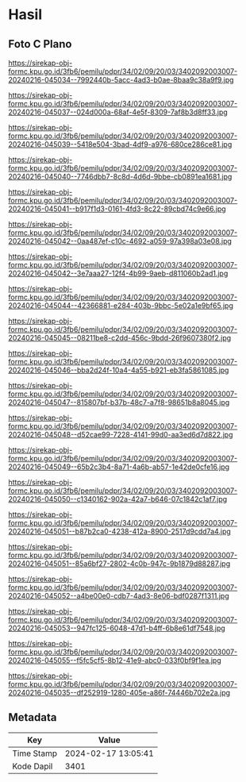 # Hasil

## Foto C Plano

https://sirekap-obj-formc.kpu.go.id/3fb6/pemilu/pdpr/34/02/09/20/03/3402092003007-20240216-045034--7992440b-5acc-4ad3-b0ae-8baa9c38a9f9.jpg

https://sirekap-obj-formc.kpu.go.id/3fb6/pemilu/pdpr/34/02/09/20/03/3402092003007-20240216-045037--024d000a-68af-4e5f-8309-7af8b3d8ff33.jpg

https://sirekap-obj-formc.kpu.go.id/3fb6/pemilu/pdpr/34/02/09/20/03/3402092003007-20240216-045039--5418e504-3bad-4df9-a976-680ce286ce81.jpg

https://sirekap-obj-formc.kpu.go.id/3fb6/pemilu/pdpr/34/02/09/20/03/3402092003007-20240216-045040--7746dbb7-8c8d-4d6d-9bbe-cb0891ea1681.jpg

https://sirekap-obj-formc.kpu.go.id/3fb6/pemilu/pdpr/34/02/09/20/03/3402092003007-20240216-045041--b917f1d3-0161-4fd3-8c22-89cbd74c9e66.jpg

https://sirekap-obj-formc.kpu.go.id/3fb6/pemilu/pdpr/34/02/09/20/03/3402092003007-20240216-045042--0aa487ef-c10c-4692-a059-97a398a03e08.jpg

https://sirekap-obj-formc.kpu.go.id/3fb6/pemilu/pdpr/34/02/09/20/03/3402092003007-20240216-045042--3e7aaa27-12f4-4b99-9aeb-d811060b2ad1.jpg

https://sirekap-obj-formc.kpu.go.id/3fb6/pemilu/pdpr/34/02/09/20/03/3402092003007-20240216-045044--42366881-e284-403b-9bbc-5e02a1e9bf65.jpg

https://sirekap-obj-formc.kpu.go.id/3fb6/pemilu/pdpr/34/02/09/20/03/3402092003007-20240216-045045--08211be8-c2dd-456c-9bdd-26f9607380f2.jpg

https://sirekap-obj-formc.kpu.go.id/3fb6/pemilu/pdpr/34/02/09/20/03/3402092003007-20240216-045046--bba2d24f-10a4-4a55-b921-eb3fa5861085.jpg

https://sirekap-obj-formc.kpu.go.id/3fb6/pemilu/pdpr/34/02/09/20/03/3402092003007-20240216-045047--815807bf-b37b-48c7-a7f8-98651b8a8045.jpg

https://sirekap-obj-formc.kpu.go.id/3fb6/pemilu/pdpr/34/02/09/20/03/3402092003007-20240216-045048--d52cae99-7228-4141-99d0-aa3ed6d7d822.jpg

https://sirekap-obj-formc.kpu.go.id/3fb6/pemilu/pdpr/34/02/09/20/03/3402092003007-20240216-045049--65b2c3b4-8a71-4a6b-ab57-1e42de0cfe16.jpg

https://sirekap-obj-formc.kpu.go.id/3fb6/pemilu/pdpr/34/02/09/20/03/3402092003007-20240216-045050--c1340162-902a-42a7-b646-07c1842c1af7.jpg

https://sirekap-obj-formc.kpu.go.id/3fb6/pemilu/pdpr/34/02/09/20/03/3402092003007-20240216-045051--b87b2ca0-4238-412a-8900-2517d9cdd7a4.jpg

https://sirekap-obj-formc.kpu.go.id/3fb6/pemilu/pdpr/34/02/09/20/03/3402092003007-20240216-045051--85a6bf27-2802-4c0b-947c-9b1879d88287.jpg

https://sirekap-obj-formc.kpu.go.id/3fb6/pemilu/pdpr/34/02/09/20/03/3402092003007-20240216-045052--a4be00e0-cdb7-4ad3-8e06-bdf0287f1311.jpg

https://sirekap-obj-formc.kpu.go.id/3fb6/pemilu/pdpr/34/02/09/20/03/3402092003007-20240216-045053--947fc125-6048-47d1-b4ff-6b8e61df7548.jpg

https://sirekap-obj-formc.kpu.go.id/3fb6/pemilu/pdpr/34/02/09/20/03/3402092003007-20240216-045055--f5fc5cf5-8b12-41e9-abc0-033f0bf9f1ea.jpg

https://sirekap-obj-formc.kpu.go.id/3fb6/pemilu/pdpr/34/02/09/20/03/3402092003007-20240216-045035--df252919-1280-405e-a86f-74446b702e2a.jpg


## Metadata

| Key        | Value               |
| ---------- | ------------------- |
| Time Stamp | 2024-02-17 13:05:41 |
| Kode Dapil | 3401                |



